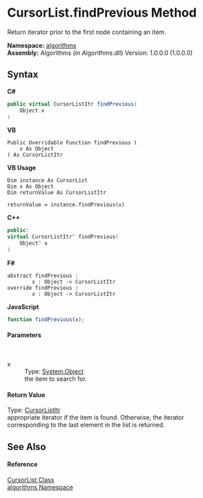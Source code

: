 # CursorList.findPrevious Method 
 

Return iterator prior to the first node containing an item.

**Namespace:**&nbsp;<a href="82f88b43-fdc9-bc99-9558-75fce96d448f">algorithms</a><br />**Assembly:**&nbsp;Algorithms (in Algorithms.dll) Version: 1.0.0.0 (1.0.0.0)

## Syntax

**C#**<br />
``` C#
public virtual CursorListItr findPrevious(
	Object x
)
```

**VB**<br />
``` VB
Public Overridable Function findPrevious ( 
	x As Object
) As CursorListItr
```

**VB Usage**<br />
``` VB Usage
Dim instance As CursorList
Dim x As Object
Dim returnValue As CursorListItr

returnValue = instance.findPrevious(x)
```

**C++**<br />
``` C++
public:
virtual CursorListItr^ findPrevious(
	Object^ x
)
```

**F#**<br />
``` F#
abstract findPrevious : 
        x : Object -> CursorListItr 
override findPrevious : 
        x : Object -> CursorListItr 
```

**JavaScript**<br />
``` JavaScript
function findPrevious(x);
```


#### Parameters
&nbsp;<dl><dt>x</dt><dd>Type: <a href="http://msdn2.microsoft.com/en-us/library/e5kfa45b" target="_blank">System.Object</a><br />the item to search for.</dd></dl>

#### Return Value
Type: <a href="d528b1d7-822b-ed08-2f56-cb5cdae8dffa">CursorListItr</a><br />appropriate iterator if the item is found. Otherwise, the iterator corresponding to the last element in the list is returned.

## See Also


#### Reference
<a href="a47c70ee-53b6-b746-cbdd-58c1dadbaa4e">CursorList Class</a><br /><a href="82f88b43-fdc9-bc99-9558-75fce96d448f">algorithms Namespace</a><br />